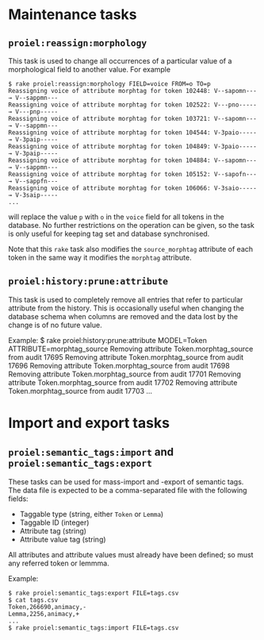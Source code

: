 Maintenance tasks
=================

`proiel:reassign:morphology`
----------------------------

This task is used to change all occurrences of a particular value of a morphological
field to another value. For example

    $ rake proiel:reassign:morphology FIELD=voice FROM=o TO=p
    Reassigning voice of attribute morphtag for token 102448: V--sapomn--- → V--sappmn---
    Reassigning voice of attribute morphtag for token 102522: V---pno----- → V---pnp-----
    Reassigning voice of attribute morphtag for token 103721: V--sapomn--- → V--sappmn---
    Reassigning voice of attribute morphtag for token 104544: V-3paio----- → V-3paip-----
    Reassigning voice of attribute morphtag for token 104849: V-3paio----- → V-3paip-----
    Reassigning voice of attribute morphtag for token 104884: V--sapomn--- → V--sappmn---
    Reassigning voice of attribute morphtag for token 105152: V--sapofn--- → V--sappfn---
    Reassigning voice of attribute morphtag for token 106066: V-3saio----- → V-3saip-----
    ...

will replace the value `p` with `o` in the `voice` field for all tokens in the database.
No further restrictions on the operation can be given, so the task is only useful for
keeping tag set and database synchronised.

Note that this `rake` task also modifies the `source_morphtag` attribute of each token
in the same way it modifies the `morphtag` attribute.

`proiel:history:prune:attribute`
--------------------------------

This task is used to completely remove all entries that refer to particular
attribute from the history. This is occasionally useful when changing the database
schema when columns are removed and the data lost by the change is of no future value.

Example:
    $ rake proiel:history:prune:attribute MODEL=Token ATTRIBUTE=morphtag_source
    Removing attribute Token.morphtag_source from audit 17695
    Removing attribute Token.morphtag_source from audit 17696
    Removing attribute Token.morphtag_source from audit 17698
    Removing attribute Token.morphtag_source from audit 17701
    Removing attribute Token.morphtag_source from audit 17702
    Removing attribute Token.morphtag_source from audit 17703
    ...

Import and export tasks
=======================

`proiel:semantic_tags:import` and `proiel:semantic_tags:export`
---------------------------------------------------------------

These tasks can be used for mass-import and -export of semantic tags. The data file is 
expected to be a comma-separated file with the following fields:

  * Taggable type (string, either `Token` or `Lemma`)
  * Taggable ID (integer)
  * Attribute tag (string)
  * Attribute value tag (string)

All attributes and attribute values must already have been defined; so must any
referred token or lemmma.

Example:

    $ rake proiel:semantic_tags:export FILE=tags.csv
    $ cat tags.csv
    Token,266690,animacy,-
    Lemma,2256,animacy,+
    ...
    $ rake proiel:semantic_tags:import FILE=tags.csv
